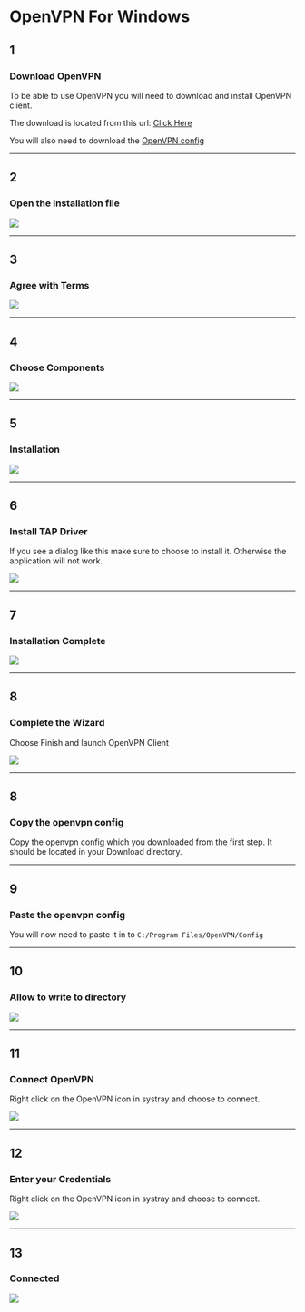 # OpenVPN For Windows

## 1
### Download OpenVPN

To be able to use OpenVPN you will need to download and install OpenVPN client.

The download is located from this url: [Click Here](http://openvpn.net/index.php/open-source/downloads.html )

You will also need to download the [OpenVPN config](/openvpn/config)

***

## 2
### Open the installation file

![](/images/doc/win_ovpn/1.png)

***

## 3
### Agree with Terms

![](/images/doc/win_ovpn/2.png)

***

## 4
### Choose Components

![](/images/doc/win_ovpn/3.png)

***

## 5
### Installation

![](/images/doc/win_ovpn/4.png)

***

## 6
### Install TAP Driver

If you see a dialog like this make sure to choose to install it.
Otherwise the application will not work.

![](http://puu.sh/dY1pX/c1a83646ff.png)

***

## 7
### Installation Complete

![](/images/doc/win_ovpn/5.png)

***

## 8
### Complete the Wizard

Choose Finish and launch OpenVPN Client

![](/images/doc/win_ovpn/6.png)

***

## 8
### Copy the openvpn config

Copy the openvpn config which you downloaded from the first step.
It should be located in your Download directory.

***

## 9
### Paste the openvpn config

You will now need to paste it in to `C:/Program Files/OpenVPN/Config`

***

## 10
### Allow to write to directory

![](http://puu.sh/dY1GN/95bba9325f.png)

***

## 11
### Connect OpenVPN

Right click on the OpenVPN icon in systray and choose to connect.

![](http://puu.sh/dY1Kp/d4d04e16a4.png)

***

## 12
### Enter your Credentials

Right click on the OpenVPN icon in systray and choose to connect.

![](/images/doc/win_ovpn/8.png)

***

## 13
### Connected

![](/images/doc/win_ovpn/9.png)
